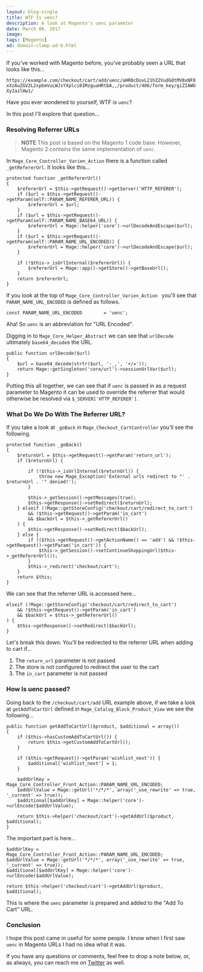 ```yaml
---
layout: blog-single
title: WTF Is uenc?
description: A look at Magento's uenc parameter
date: March 06, 2017
image: 
tags: [Magento]
ad: domain-clamp-ad-b.html
---
```


If you've worked with Magento before, you've probably seen a URL that looks like this...

`https://example.com/checkout/cart/add/uenc/aHR0cDovL21hZ2VudG8tMV8xNF8xXzAuZGV2L2xpbmVuLWJsYXplci01MzguaHRtbA,,/product/406/form_key/giZIAWUXy2azlHw1/`

Have you ever wondered to yourself, WTF is `uenc`?

In this post I'll explore that question...

<!-- excerpt_separator -->

### Resolving Referrer URLs

> **NOTE** This post is based on the Magento 1 code base. However, Magento 2 contains the same implementation of `uenc`.

In `Mage_Core_Controller_Varien_Action` there is a function called `_getRefererUrl`. It looks like this...

```php?start_inline=1
protected function _getRefererUrl()
{
    $refererUrl = $this->getRequest()->getServer('HTTP_REFERER');
    if ($url = $this->getRequest()->getParam(self::PARAM_NAME_REFERER_URL)) {
        $refererUrl = $url;
    }
    if ($url = $this->getRequest()->getParam(self::PARAM_NAME_BASE64_URL)) {
        $refererUrl = Mage::helper('core')->urlDecodeAndEscape($url);
    }
    if ($url = $this->getRequest()->getParam(self::PARAM_NAME_URL_ENCODED)) {
        $refererUrl = Mage::helper('core')->urlDecodeAndEscape($url);
    }

    if (!$this->_isUrlInternal($refererUrl)) {
        $refererUrl = Mage::app()->getStore()->getBaseUrl();
    }
    return $refererUrl;
}
```

If you look at the top of `Mage_Core_Controller_Varien_Action ` you'll see that `PARAM_NAME_URL_ENCODED` is defined as follows.

```php?start_inline=1
const PARAM_NAME_URL_ENCODED        = 'uenc';
```

Aha! So `uenc` is an abbreviation for "URL Encoded".

Digging in to `Mage_Core_Helper_Abstract` we can see that `urlDecode` ultimately `base64_decode`s the URL.

```php?start_inline=1
public function urlDecode($url)
{
    $url = base64_decode(strtr($url, '-_,', '+/='));
    return Mage::getSingleton('core/url')->sessionUrlVar($url);
}
```

Putting this all together, we can see that if `uenc` is passed in as a request parameter to Magento it can be used to override the referrer that would otherwise be resolved via `$_SERVER['HTTP_REFERER']`.

### What Do We Do With The Referrer URL?

If you take a look at `_goBack` in `Mage_Checkout_CartController` you'll see the following.

```php?start_inline=1
protected function _goBack()
{
    $returnUrl = $this->getRequest()->getParam('return_url');
    if ($returnUrl) {

        if (!$this->_isUrlInternal($returnUrl)) {
            throw new Mage_Exception('External urls redirect to "' . $returnUrl . '" denied!');
        }

        $this->_getSession()->getMessages(true);
        $this->getResponse()->setRedirect($returnUrl);
    } elseif (!Mage::getStoreConfig('checkout/cart/redirect_to_cart')
        && !$this->getRequest()->getParam('in_cart')
        && $backUrl = $this->_getRefererUrl()
    ) {
        $this->getResponse()->setRedirect($backUrl);
    } else {
        if (($this->getRequest()->getActionName() == 'add') && !$this->getRequest()->getParam('in_cart')) {
            $this->_getSession()->setContinueShoppingUrl($this->_getRefererUrl());
        }
        $this->_redirect('checkout/cart');
    }
    return $this;
}
```

We can see that the referrer URL is accessed here...

```php?start_inline=1
elseif (!Mage::getStoreConfig('checkout/cart/redirect_to_cart')
    && !$this->getRequest()->getParam('in_cart')
    && $backUrl = $this->_getRefererUrl()
) {
    $this->getResponse()->setRedirect($backUrl);
}
```

Let's break this down. You'll be redirected to the referrer URL when adding to cart if...

1. The `return_url` parameter is not passed
2. The store is not configured to redirect the user to the cart
3. The `in_cart` parameter is not passed

### How Is uenc passed?

Going back to the `/checkout/cart/add` URL example above, if we take a look at `getAddToCartUrl` defined in `Mage_Catalog_Block_Product_View` we see the following...

```php?start_inline=1
public function getAddToCartUrl($product, $additional = array())
{
    if ($this->hasCustomAddToCartUrl()) {
        return $this->getCustomAddToCartUrl();
    }

    if ($this->getRequest()->getParam('wishlist_next')) {
        $additional['wishlist_next'] = 1;
    }

    $addUrlKey = Mage_Core_Controller_Front_Action::PARAM_NAME_URL_ENCODED;
    $addUrlValue = Mage::getUrl('*/*/*', array('_use_rewrite' => true, '_current' => true));
    $additional[$addUrlKey] = Mage::helper('core')->urlEncode($addUrlValue);

    return $this->helper('checkout/cart')->getAddUrl($product, $additional);
}
```

The important part is here...

```php?start_inline=1
$addUrlKey = Mage_Core_Controller_Front_Action::PARAM_NAME_URL_ENCODED;
$addUrlValue = Mage::getUrl('*/*/*', array('_use_rewrite' => true, '_current' => true));
$additional[$addUrlKey] = Mage::helper('core')->urlEncode($addUrlValue);

return $this->helper('checkout/cart')->getAddUrl($product, $additional);
```

This is where the `uenc` parameter is prepared and added to the "Add To Cart" URL.

### Conclusion

I hope this post came in useful for some people. I know when I first saw `uenc` in Magento URLs I had no idea what it was. 

If you have any questions or comments, feel free to drop a note below, or, as always, you can reach me on [Twitter](http://twitter.com/maxpchadwick) as well.
